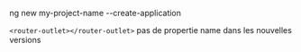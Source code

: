 ng new my-project-name --create-application


``<router-outlet></router-outlet>`` pas de propertie name dans les nouvelles versions
